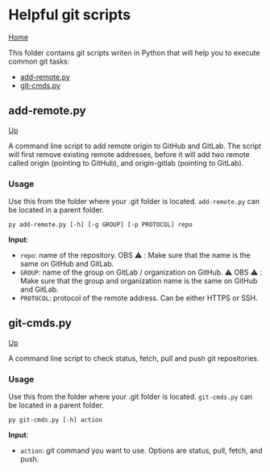 # Helpful git scripts

[Home](../README.md)

This folder contains git scripts writen in Python that will help you to execute common git tasks:
* [add-remote.py](#add-remote-py)
* [git-cmds.py](#git-cmds.py
)
## add-remote.py

[Up](#helpful-git-scripts)

A command line script to add remote origin to GitHub and GitLab. 
The script will first remove existing remote addresses, before it will add two remote called origin (pointing to GitHub), and origin-gitlab (pointing to GitLab).
 
### Usage 
  
Use this from the folder where your .git folder is located.
`add-remote.py` can be located in a parent folder.
 
```
py add-remote.py [-h] [-g GROUP] [-p PROTOCOL] repo
```
 
__Input__:  
 
* `repo`: name of the repository. OBS :warning: : Make sure that the name is the same on GitHub and GitLab.
* `GROUP`: 
 name of the group on GitLab / organization on GitHub. 
:warning: OBS :warning: : Make sure that the group and organization name is the same on GitHub and GitLab.
* `PROTOCOL`:
protocol of the remote address. 
Can be either HTTPS or SSH. 
 
## git-cmds.py
 
[Up](#helpful-git-scripts)
 
A command line script to check status, fetch, pull and push git repositories.
 
 ### Usage
 
Use this from the folder where your .git folder is located.
`git-cmds.py` can be located in a parent folder.

```
py git-cmds.py [-h] action
```

 __Input__:  
* `action`: git command you want to use.
Options are status, pull, fetch, and push.
